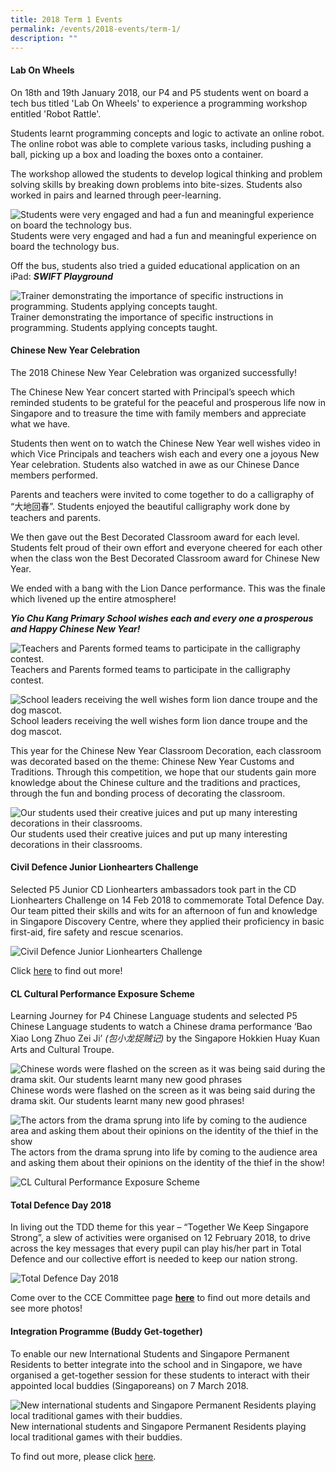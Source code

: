```yaml
---
title: 2018 Term 1 Events
permalink: /events/2018-events/term-1/
description: ""
---
```

#### **Lab On Wheels**  

On 18th and 19th January 2018, our P4 and P5 students went on board a tech bus titled 'Lab On Wheels' to experience a programming workshop entitled 'Robot Rattle'.

Students learnt programming concepts and logic to activate an online robot. The online robot was able to complete various tasks, including pushing a ball, picking up a box and loading the boxes onto a container.

The workshop allowed the students to develop logical thinking and problem solving skills by breaking down problems into bite-sizes. Students also worked in pairs and learned through peer-learning.


![Students were very engaged and had a fun and meaningful experience on board the technology bus.](/images/lab%20on%20wheels1.png)
Students were very engaged and had a fun and meaningful experience on board the technology bus.

Off the bus, students also tried a guided educational application on an iPad: **_SWIFT Playground_**

![Trainer demonstrating the importance of specific instructions in programming. Students applying concepts taught.](/images/lab%20on%20wheels2.png)
Trainer demonstrating the importance of specific instructions in programming. Students applying concepts taught.
  
  
#### **Chinese New Year Celebration**   

The 2018 Chinese New Year Celebration was organized successfully!

The Chinese New Year concert started with Principal’s speech which reminded students to be grateful for the peaceful and prosperous life now in Singapore and to treasure the time with family members and appreciate what we have.

Students then went on to watch the Chinese New Year well wishes video in which Vice Principals and teachers wish each and every one a joyous New Year celebration. Students also watched in awe as our Chinese Dance members performed.

Parents and teachers were invited to come together to do a calligraphy of “大地回春”. Students enjoyed the beautiful calligraphy work done by teachers and parents.

We then gave out the Best Decorated Classroom award for each level. Students felt proud of their own effort and everyone cheered for each other when the class won the Best Decorated Classroom award for Chinese New Year.

We ended with a bang with the Lion Dance performance. This was the finale which livened up the entire atmosphere!

**_Yio Chu Kang Primary School wishes each and every one a prosperous and Happy Chinese New Year!_**

![Teachers and Parents formed teams to participate in the calligraphy contest.](/images/cny%20celebration1.png)
Teachers and Parents formed teams to participate in the calligraphy contest.

![School leaders receiving the well wishes form lion dance troupe and the dog mascot.](/images/cny%20celebration2.png)
School leaders receiving the well wishes form lion dance troupe and the dog mascot.

This year for the Chinese New Year Classroom Decoration, each classroom was decorated based on the theme: Chinese New Year Customs and Traditions. Through this competition, we hope that our students gain more knowledge about the Chinese culture and the traditions and practices, through the fun and bonding process of decorating the classroom.  

 ![Our students used their creative juices and put up many interesting decorations in their classrooms.](/images/cny%20celebration3.png)
 Our students used their creative juices and put up many interesting decorations in their classrooms.
  
  
#### **Civil Defence Junior Lionhearters Challenge**  
  

Selected P5 Junior CD Lionhearters ambassadors took part in the CD Lionhearters Challenge on 14 Feb 2018 to commemorate Total Defence Day. Our team pitted their skills and wits for an afternoon of fun and knowledge in Singapore Discovery Centre, where they applied their proficiency in basic first-aid, fire safety and rescue scenarios.

![Civil Defence Junior Lionhearters Challenge](/images/Civil%20Defence%20Junior%20Lionhearters%20Challenge.jpg)

Click [here](/departments/character-n-citizenship-education-cce/civil-defence-junior-lionhearters-challenge) to find out more!

#### **CL Cultural Performance Exposure Scheme**  

Learning Journey for P4 Chinese Language students and selected P5 Chinese Language students to watch a Chinese drama performance ‘Bao Xiao Long Zhuo Zei Ji’&nbsp;_(包小龙捉贼记)_&nbsp;by the Singapore Hokkien Huay Kuan Arts and Cultural Troupe.

![Chinese words were flashed on the screen as it was being said during the drama skit. Our students learnt many new good phrases](/images/CL%20cutural%20performance%20exposure.png)
Chinese words were flashed on the screen as it was being said during the drama skit. Our students learnt many new good phrases!

![The actors from the drama sprung into life by coming to the audience area and asking them about their opinions on the identity of the thief in the show](/images/CL%20cutural%20performance%20exposure2.png)
The actors from the drama sprung into life by coming to the audience area and asking them about their opinions on the identity of the thief in the show!

![CL Cultural Performance Exposure Scheme](/images/CL%20cutural%20performance%20exposure3.png)
  
#### **Total Defence Day 2018**  
  
In living out the TDD theme for this year – “Together We Keep Singapore Strong”, a slew of activities were organised on 12 February 2018, to drive across the key messages that every pupil can play his/her part in Total Defence and our collective effort is needed to keep our nation strong.

![Total Defence Day 2018](/images/TDD%202018.png)

  
Come over to the CCE Committee page&nbsp;**[here](https://yiochukangpri.moe.edu.sg/departments/character-n-citizenship-education-cce/total-defence-day-2018)**&nbsp;to find out more details and see more photos!  
  
  
#### **Integration Programme (Buddy Get-together)**  

To enable our new International Students and Singapore Permanent Residents to better integrate into the school and in Singapore, we have organised a get-together session for these students to interact with their appointed local buddies (Singaporeans) on 7 March 2018.

![New international students and Singapore Permanent Residents playing local traditional games with their buddies.](/images/Integration%20Programme%20Buddy%20GetTogether.png)
New international students and Singapore Permanent Residents playing local traditional games with their buddies.
  
To find out more, please click&nbsp;[here](https://yiochukangpri.moe.edu.sg/departments/character-n-citizenship-education-cce/integration-programme-2018).